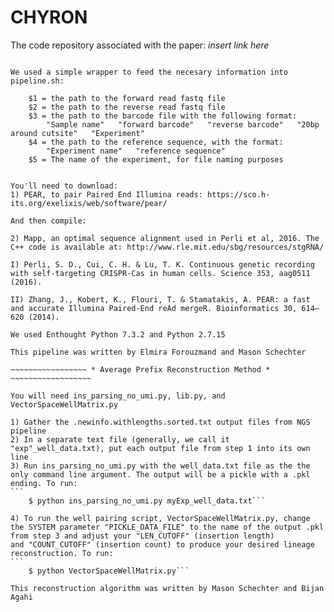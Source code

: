 # CHYRON

The code repository associated with the paper: *insert link here*

~~~~~~~~~~~~~~~~~~ * NGS Sequencing Pipeline * ~~~~~~~~~~~~~~~~~~~~

We used a simple wrapper to feed the necesary information into pipeline.sh:

	$1 = the path to the forward read fastq file
	$2 = the path to the reverse read fastq file
	$3 = the path to the barcode file with the following format:
		"Sample name"	"forward barcode"	"reverse barcode"	"20bp around cutsite"	"Experiment"
	$4 = the path to the reference sequence, with the format:
		"Experiment name"	"reference sequence"
	$5 = The name of the experiment, for file naming purposes


You'll need to download:
1) PEAR, to pair Paired End Illumina reads: https://sco.h-its.org/exelixis/web/software/pear/

And then compile:

2) Mapp, an optimal sequence alignment used in Perli et al, 2016. The C++ code is available at: http://www.rle.mit.edu/sbg/resources/stgRNA/

I) Perli, S. D., Cui, C. H. & Lu, T. K. Continuous genetic recording with self-targeting CRISPR-Cas in human cells. Science 353, aag0511 (2016).

II) Zhang, J., Kobert, K., Flouri, T. & Stamatakis, A. PEAR: a fast and accurate Illumina Paired-End reAd mergeR. Bioinformatics 30, 614–620 (2014).

We used Enthought Python 7.3.2 and Python 2.7.15

This pipeline was written by Elmira Forouzmand and Mason Schechter

~~~~~~~~~~~~~~~~~ * Average Prefix Reconstruction Method * ~~~~~~~~~~~~~~~~~~

You will need ins_parsing_no_umi.py, lib.py, and VectorSpaceWellMatrix.py

1) Gather the .newinfo.withlengths.sorted.txt output files from NGS pipeline
2) In a separate text file (generally, we call it "exp"_well_data.txt), put each output file from step 1 into its own line
3) Run ins_parsing_no_umi.py with the well_data.txt file as the the only command line argument. The output will be a pickle with a .pkl ending. To run:
```
    $ python ins_parsing_no_umi.py myExp_well_data.txt```
    
4) To run the well pairing script, VectorSpaceWellMatrix.py, change the SYSTEM parameter "PICKLE_DATA_FILE" to the name of the output .pkl from step 3 and adjust your "LEN_CUTOFF" (insertion length)
and "COUNT_CUTOFF" (insertion count) to produce your desired lineage reconstruction. To run:
```
    $ python VectorSpaceWellMatrix.py```
    
This reconstruction algorithm was written by Mason Schechter and Bijan Agahi

